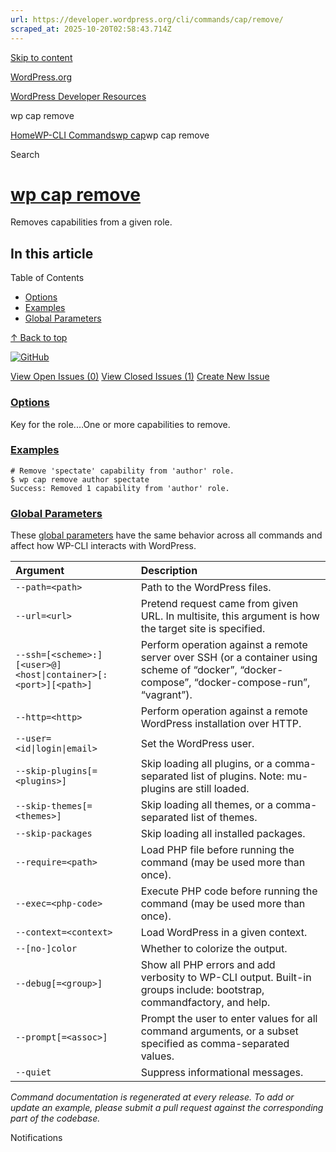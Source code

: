 ```yaml
---
url: https://developer.wordpress.org/cli/commands/cap/remove/
scraped_at: 2025-10-20T02:58:43.714Z
---
```


[Skip to content](https://developer.wordpress.org/cli/commands/cap/remove/#wp--skip-link--target)

[WordPress.org](https://wordpress.org/)

[WordPress Developer Resources](https://developer.wordpress.org/)

wp cap remove


[Home](https://developer.wordpress.org/)[WP-CLI Commands](https://developer.wordpress.org/cli/commands/)[wp cap](https://developer.wordpress.org/cli/commands/cap/)wp cap remove

Search

# [wp cap remove](https://developer.wordpress.org/cli/commands/cap/remove/)

Removes capabilities from a given role.

## In this article

Table of Contents

- [Options](https://developer.wordpress.org/cli/commands/cap/remove/#options)
- [Examples](https://developer.wordpress.org/cli/commands/cap/remove/#examples)
- [Global Parameters](https://developer.wordpress.org/cli/commands/cap/remove/#global-parameters)

[↑ Back to top](https://developer.wordpress.org/cli/commands/cap/remove/#wp--skip-link--target)

[![GitHub](https://make.wordpress.org/cli/wp-content/plugins/wporg-cli/assets/images/github-mark.svg)](https://github.com/wp-cli/role-command)

[View Open Issues (0)](https://github.com/login?return_to=%2Fissues%3Fq%3Dlabel%3Acommand%3Acap-remove+sort%3Aupdated-desc+org%3Awp-cli+is%3Aopen) [View Closed Issues (1)](https://github.com/login?return_to=%2Fissues%3Fq%3Dlabel%3Acommand%3Acap-remove+sort%3Aupdated-desc+org%3Awp-cli+is%3Aclosed) [Create New Issue](https://github.com/wp-cli/role-command/issues/new)

### [Options](https://developer.wordpress.org/cli/commands/cap/remove/\#options)

<role>Key for the role.<cap>…One or more capabilities to remove.

### [Examples](https://developer.wordpress.org/cli/commands/cap/remove/\#examples)

```
# Remove 'spectate' capability from 'author' role.
$ wp cap remove author spectate
Success: Removed 1 capability from 'author' role.

```

### [Global Parameters](https://developer.wordpress.org/cli/commands/cap/remove/\#global-parameters)

These [global parameters](https://make.wordpress.org/cli/handbook/config/) have the same behavior across all commands and affect how WP-CLI interacts with WordPress.

| **Argument** | **Description** |
| :-- | :-- |
| `--path=<path>` | Path to the WordPress files. |
| `--url=<url>` | Pretend request came from given URL. In multisite, this argument is how the target site is specified. |
| `--ssh=[<scheme>:][<user>@]<host\|container>[:<port>][<path>]` | Perform operation against a remote server over SSH (or a container using scheme of “docker”, “docker-compose”, “docker-compose-run”, “vagrant”). |
| `--http=<http>` | Perform operation against a remote WordPress installation over HTTP. |
| `--user=<id\|login\|email>` | Set the WordPress user. |
| `--skip-plugins[=<plugins>]` | Skip loading all plugins, or a comma-separated list of plugins. Note: mu-plugins are still loaded. |
| `--skip-themes[=<themes>]` | Skip loading all themes, or a comma-separated list of themes. |
| `--skip-packages` | Skip loading all installed packages. |
| `--require=<path>` | Load PHP file before running the command (may be used more than once). |
| `--exec=<php-code>` | Execute PHP code before running the command (may be used more than once). |
| `--context=<context>` | Load WordPress in a given context. |
| `--[no-]color` | Whether to colorize the output. |
| `--debug[=<group>]` | Show all PHP errors and add verbosity to WP-CLI output. Built-in groups include: bootstrap, commandfactory, and help. |
| `--prompt[=<assoc>]` | Prompt the user to enter values for all command arguments, or a subset specified as comma-separated values. |
| `--quiet` | Suppress informational messages. |

_Command documentation is regenerated at every release. To add or update an example, please submit a pull request against the corresponding part of the codebase._

Notifications